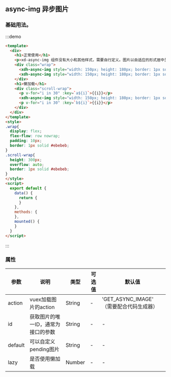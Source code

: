 
## async-img 异步图片

### 基础用法。
:::demo
```html
<template>
  <div>
    <h1>正常使用</h1>
    <p>xd-async-img 组件没有大小和其他样式，需要自行定义。图片以自适应的形式居中显示</p>
    <div class="wrap">
      <xdh-async-img style="width: 150px; height: 180px; border: 1px solid gray; margin: 30px" action="GET_ASYNC_IMAGE" id="000001"></xdh-async-img>
      <xdh-async-img style="width: 150px; height: 180px; border: 1px solid gray; margin: 30px" action="GET_ASYNC_IMAGE" id="000002"></xdh-async-img>
    </div>
    <h1>懒加载</h1>
    <div class="scroll-wrap">
      <p v-for="i in 30" :key=`a${i}`>{{i}}</p>
      <xdh-async-img style="width: 150px; height: 180px; border: 1px solid gray;" :lazy="true" action="GET_ASYNC_IMAGE" id="000003"></xdh-async-img>
      <p v-for="i in 30" :key=`b${i}`>{{i}}</p>
    </div>
  </div>
</template>
<style>
.wrap{
  display: flex;
  flex-flow: row nowrap;
  padding: 10px;
  border: 1px solid #ebebeb;
}
.scroll-wrap{
  height: 300px;
  overflow: auto;
  border: 1px solid #ebebeb;
}
</style>
<script>
  export default {
    data() {
      return {
      }
    },
    methods: {
    },
    mounted() {
    }
  }
</script>
```
:::


### 属性

| 参数 | 说明 | 类型 | 可选值 | 默认值 |
|----|----|----|----|----|
| action | vuex加载图片的action | String | -  | 'GET_ASYNC_IMAGE' （需要配合代码生成器） |
| id | 获取图片的唯一ID，通常为接口的参数 | String | -  | - |
| default | 可以自定义pending图片 | String | - | - |
| lazy | 是否使用懒加载 | Number | - | - |
